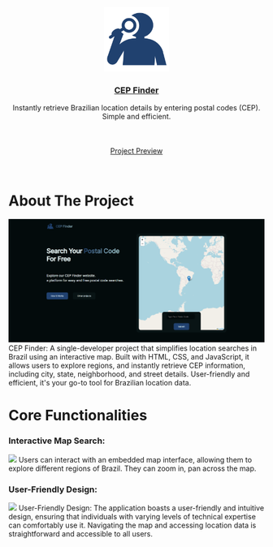 <br />
<p align="center">
  <a href="https://brunomozer05.github.io/cep-finder/">
    <img src="https://github.com/brunomozer05/cep-finder/blob/main/img/iconblue.png?raw=true" alt="Logo" width="128" height="128">
  </a>
  <a href="https://brunomozer05.github.io/cep-finder/">
  <h3 align="center">CEP Finder</h3>
  </a>
  <p align="center" >
   Instantly retrieve Brazilian location details by entering postal codes (CEP).<br> Simple and efficient.
    <br />
    <br />
    <br />
    <br />
    <a href="https://brunomozer05.github.io/cep-finder/">Project Preview
    </a>
    <br />
    <br />
    <br />
  </p>
</p>
<h1>About The Project</h1>
    <img src="https://github.com/brunomozer05/cep-finder/blob/main/img/pic1.png?raw=true">
CEP Finder: A single-developer project that simplifies location searches in Brazil using an interactive map. Built with HTML, CSS, and JavaScript, it allows users to explore regions, and instantly retrieve CEP information, including city, state, neighborhood, and street details. User-friendly and efficient, it's your go-to tool for Brazilian location data.

<h1>Core Functionalities</h1>

<h3>Interactive Map Search:</h3>
<img src="https://github.com/brunomozer05/cep-finder/blob/main/img/vid2.gif?raw=true">
 Users can interact with an embedded map interface, allowing them to explore different regions of Brazil. 
 They can zoom in, pan across the map.
 
<h3>User-Friendly Design:</h3>
<img src="https://github.com/brunomozer05/cep-finder/blob/main/img/vid2.gif?raw=true">
User-Friendly Design: The application boasts a user-friendly and intuitive design, ensuring that individuals with varying levels of 
technical expertise can comfortably use it. Navigating the map and accessing location data is straightforward and accessible to all users.